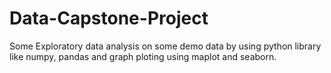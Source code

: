 # Data-Capstone-Project
Some Exploratory data analysis on some demo data by using python library like numpy, pandas and graph ploting using maplot and seaborn.

